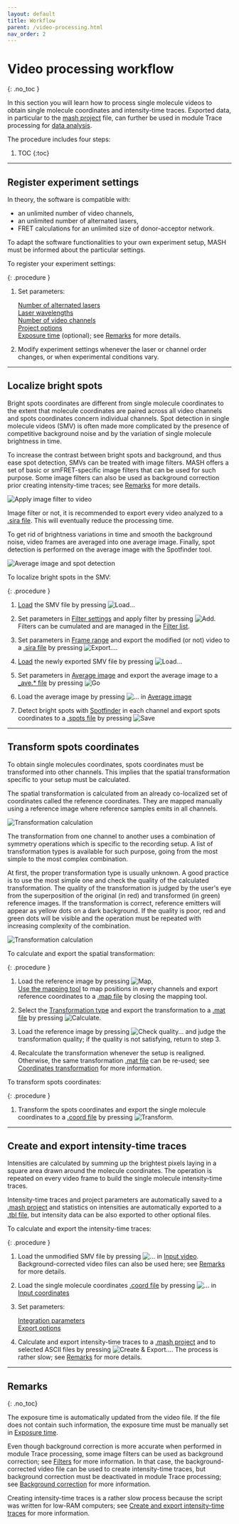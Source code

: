 ```yaml
---
layout: default
title: Workflow
parent: /video-processing.html
nav_order: 2
---
```


# Video processing workflow
{: .no_toc }

In this section you will learn how to process single molecule videos to obtain single molecule coordinates and intensity-time traces. Exported data, in particular to the 
[mash project](../output-files/mash-mash-project.html) file, can further be used in module Trace processing for 
[data analysis](../tutorials/analyze-data.html).

The procedure includes four steps:

1. TOC
{:toc}


---

## Register experiment settings

In theory, the software is compatible with:
* an unlimited number of video channels, 
* an unlimited number of alternated lasers,
* FRET calculations for an unlimited size of donor-acceptor network.

To adapt the software functionalities to your own experiment setup, MASH must be informed about the particular settings.

To register your experiment settings:

{: .procedure }
1. Set parameters:  
     
   [Number of alternated lasers](panels/panel-experiment-settings.html#number-of-alternated-lasers)  
   [Laser wavelengths](panels/panel-experiment-settings.html#laser-wavelengths)  
   [Number of video channels](panels/panel-experiment-settings.html#number-of-video-channels)  
   [Project options](panels/panel-experiment-settings.html#project-options)  
   [Exposure time](panels/panel-experiment-settings.html#exposure-time) (optional); see 
   [Remarks](#remarks) for more details.  
     
1. Modify experiment settings whenever the laser or channel order changes, or when experimental conditions vary.


---

## Localize bright spots

Bright spots coordinates are different from single molecule coordinates to the extent that molecule coordinates are paired across all video channels and spots coordinates concern individual channels.
Spot detection in single molecule videos (SMV) is often made more complicated by the presence of competitive background noise and by the variation of single molecule brightness in time.

To increase the contrast between bright spots and background, and thus ease spot detection, SMVs can be treated with image filters.
MASH offers a set of basic or smFRET-specific image filters that can be used for such purpose.
Some image filters can also be used as background correction prior creating intensity-time traces; see 
[Remarks](#remarks) for more details.

![Apply image filter to video](../assets/images/figures/VP-workflow-scheme-filter-video.png "Apply image filter to video")

Image filter or not, it is recommended to export every video analyzed to a 
[.sira file](../output-files/sira-mash-video.html). 
This will eventually reduce the processing time.

To get rid of brightness variations in time and smooth the background noise, video frames are averaged into one average image.
Finally, spot detection is performed on the average image with the Spotfinder tool.

![Average image and spot detection](../assets/images/figures/VP-workflow-scheme-average-sf.png "Average video and detect spots")

To localize bright spots in the SMV:

{: .procedure }
1. [Load](panels/area-visualization.html#load-videoimage-file) the SMV file by pressing 
   ![Load...](../assets/images/gui/VP-but-load.png "Load...")  
     
1. Set parameters in 
   [Filter settings](panels/panel-edit-video.html#filter-settings) and apply filter by pressing 
   ![Add](../assets/images/gui/VP-but-add.png "Add"). Filters can be cumulated and are managed in the 
   [Filter list](panels/panel-edit-video.html#filter-list).  
     
1. Set parameters in 
   [Frame range](panels/panel-edit-video.html#frame-range) and export the modified (or not) video to a 
   [.sira file](../output-files/sira-mash-video.html) by pressing 
   ![Export...](../assets/images/gui/VP-but-export.png "Export...").   
     
1. [Load](panels/area-visualization.html#load-videoimage-file) the newly exported SMV file by pressing 
   ![Load...](../assets/images/gui/VP-but-load.png "Load...")  
     
1. Set parameters in 
   [Average image](panels/panel-molecule-coordinates.html#average-image) and export the average image to a 
   [_ave.* file](../output-files/ave-average-image.html) by pressing 
   ![Go](../assets/images/gui/VP-but-go.png "Go")  
     
1. Load the average image by pressing 
   ![...](../assets/images/gui/VP-but-3p.png "...") in
   [Average image](panels/panel-molecule-coordinates.html#average-image)  
     
1. Detect bright spots with 
   [Spotfinder](panels/panel-molecule-coordinates.html#spotfinder) in each channel and export spots coordinates to a 
   [.spots file](../output-files/spots-spots-coordinates.html) by pressing 
   ![Save](../assets/images/gui/VP-but-save.png "Save")


---

## Transform spots coordinates

To obtain single molecules coordinates, spots coordinates must be transformed into other channels.
This implies that the spatial transformation specific to your setup must be calculated.

The spatial transformation is calculated from an already co-localized set of coordinates called the reference coordinates.
They are mapped manually using a reference image where reference samples emits in all channels.

![Transformation calculation](../assets/images/figures/VP-workflow-scheme-map-reference.gif)

The transformation from one channel to another uses a combination of symmetry operations which is specific to the recording setup. 
A list of transformation types is available for such purpose, going from the most simple to the most complex combination.

At first, the proper transformation type is usually unknown.
A good practice is to use the most simple one and check the quality of the calculated transformation.
The quality of the transformation is judged by the user's eye from the superposition of the original (in red) and transformed (in green) reference images.
If the transformation is correct, reference emitters will appear as yellow dots on a dark background.
If the quality is poor, red and green dots will be visible and the operation must be repeated with increasing complexity of the combination.

![Transformation calculation](../assets/images/figures/VP-workflow-scheme-transformation-calculation.png)

To calculate and export the spatial transformation:

{: .procedure }
1. Load the reference image by pressing 
   ![Map](../assets/images/gui/VP-but-map.png "Map"),  
   [Use the mapping tool](functionalities/use-mapping-tool.html) to map positions in every channels and export reference coordinates to a 
   [.map file](../output-files/map-mapped-coordinates.html) by closing the mapping tool.  
     
1. Select the 
   [Transformation type](panels/panel-molecule-coordinates.html#transformation-type) and export the transformation to a 
   [.mat file](../output-files/mat-transformation.html) by pressing 
   ![Calculate](../assets/images/gui/VP-but-calculate.png "Calculate").
     
1. Load the reference image by pressing 
   ![Check quality...](../assets/images/gui/VP-but-check-quality.png "Check quality...") and judge the transformation quality; 
   if the quality is not satisfying, return to step 3.  
     
1. Recalculate the transformation whenever the setup is realigned. 
   Otherwise, the same transformation [.mat file](../output-files/mat-transformation.html) can be re-used; see 
   [Coordinates transformation](panels/panel-molecule-coordinates.html#coordinates-transformation) for more information.

To transform spots coordinates:

{: .procedure }
1. Transform the spots coordinates and export the single molecule coordinates to a 
   [.coord file](../output-files/coord-transformed-coordinates.html) by pressing 
   ![Transform](../assets/images/gui/VP-but-transform.png "Transform").


---

## Create and export intensity-time traces

Intensities are calculated by summing up the brightest pixels laying in a square area drawn around the molecule coordinates.
The operation is repeated on every video frame to build the single molecule intensity-time traces.

Intensity-time traces and project parameters are automatically saved to a 
[.mash project](../output-files/mash-mash-project.html) and statistics on intensities are automatically exported to a 
[.tbl file](../output-files/tbl-intensity-statistics.html), but intensity data can be also exported to other optional files.

To calculate and export the intensity-time traces:

{: .procedure }
1. Load the unmodified SMV file by pressing 
   ![...](../assets/images/gui/VP-but-3p.png "...") in 
   [Input video](panels/panel-intensity-integration.html#input-video).
   Background-corrected video files can also be used here; see 
   [Remarks](#remarks) for more details.   
     
1. Load the single molecule coordinates 
   [.coord file](../output-files/coord-transformed-coordinates.html) by pressing 
   ![...](../assets/images/gui/VP-but-3p.png "...") in 
   [Input coordinates](panels/panel-intensity-integration.html#input-coordinates)  
     
1. Set parameters:  
     
   [Integration parameters](panels/panel-intensity-integration.html#integration-parameters)  
   [Export options](panels/panel-intensity-integration.html#export-options)  
     
1. Calculate and export intensity-time traces to a 
   [.mash project](../output-files/mash-mash-project.html) and to selected ASCII files by pressing 
   ![Create & Export...](../assets/images/gui/VP-but-export.png "Create & Export..."). 
   The process is rather slow; see 
   [Remarks](#remarks) for more details.


---

## Remarks
{: .no_toc}

The exposure time is automatically updated from the video file. 
If the file does not contain such information, the exposure time must be manually set in 
[Exposure time](panels/panel-experiment-settings.html#exposure-time).

Even though background correction is more accurate when performed in module Trace processing, some image filters can be used as background correction; see 
[Filters](panels/panel-edit-video.html#filters) for more information.
In that case, the background-corrected video file can be used to create intensity-time traces, but background correction must be deactivated in module Trace processing; see
[Background correction](../trace-processing/panels/panel-subimage-background-correction.html#background-correction) for more information.

Creating intensity-time traces is a rather slow process because the script was written for low-RAM computers; see 
[Create and export intensity-time traces](panels/panel-intensity-integration.html#create-and-export-intensity-time-traces) for more information.